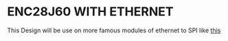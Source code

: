 # ENC28J60 WITH ETHERNET

This Design will be use on more famous modules of ethernet to SPI like [this](https://core-electronics.com.au/enc28j60-ethernet-lan-network-module.html)
